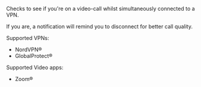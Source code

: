 Checks to see if you're on a video-call whilst simultaneously connected to a VPN.

If you are, a notification will remind you to disconnect for better call quality.

Supported VPNs:
 - NordVPN®
 - GlobalProtect®

Supported Video apps:
 - Zoom®
